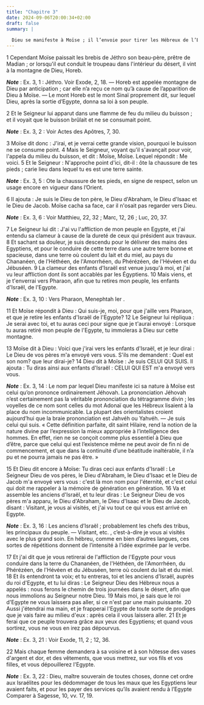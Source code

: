 ```yaml
---
title: "Chapitre 3"
date: 2024-09-06T20:00:34+02:00
draft: false
summary: |
  
  Dieu se manifeste à Moïse ; il l’envoie pour tirer les Hébreux de l’Egypte ; il lui déclare le nom sous lequel il veut être connu.
---
```



1 Cependant Moïse paissait les brebis de Jéthro son beau-père, prêtre de Madian ; or lorsqu'il eut conduit le troupeau dans l'intérieur du désert, il vint à la montagne de Dieu, Horeb.

***Note*** :  Ex. 3, 1 : Jéthro. Voir Exode, 2, 18. ― Horeb est appelée montagne de Dieu par anticipation ; car elle n’a reçu ce nom qu’à cause de l’apparition de Dieu à Moïse. ― Le mont Horeb est le mont Sinaï proprement dit, sur lequel Dieu, après la sortie d’Egypte, donna sa loi à son peuple.

2 Et le Seigneur lui apparut dans une flamme de feu du milieu du buisson ; et il voyait que le buisson brûlait et ne se consumait point.

***Note*** :  Ex. 3, 2 : Voir Actes des Apôtres, 7, 30.


3 Moïse dit donc : J'irai, et je verrai cette grande vision, pourquoi le buisson ne se consume point. 4 Mais le Seigneur, voyant qu'il s'avançait pour voir, l'appela du milieu du buisson, et dit : Moïse, Moïse. Lequel répondit : Me voici. 5 Et le Seigneur : N'approche point d'ici, dit-il : ôte la chaussure de tes pieds ; carie lieu dans lequel tu es est une terre sainte.

***Note*** :  Ex. 3, 5 : Ote la chaussure de tes pieds, en signe de respect, selon un usage encore en vigueur dans l’Orient.

6 Il ajouta : Je suis le Dieu de ton père, le Dieu d'Abraham, le Dieu d'Isaac et le Dieu de Jacob. Moïse cacha sa face, car il n'osait pas regarder vers Dieu.

***Note*** :  Ex. 3, 6 : Voir Matthieu, 22, 32 ; Marc, 12, 26 ; Luc, 20, 37.


7 Le Seigneur lui dit : J'ai vu l'affliction de mon peuple en Egypte, et j'ai entendu sa clameur à cause de la dureté de ceux qui président aux travaux. 8 Et sachant sa douleur, je suis descendu pour le délivrer des mains des Egyptiens, et pour le conduire de cette terre dans une autre terre bonne et spacieuse, dans une terre où coulent du lait et du miel, au pays du Chananéen, de l'Héthéen, de l'Amorrhéen, du Phérézéen, de l'Hévéen et du Jébuséen. 9 La clameur des enfants d'Israël est venue jusqu'à moi, et j'ai vu leur affliction dont ils sont accablés par les Égyptiens. 10 Mais viens, et je t'enverrai vers Pharaon, afin que tu retires mon peuple, les enfants d'Israël, de l'Egypte.

***Note*** :  Ex. 3, 10 : Vers Pharaon, Menephtah Ier .


11 Et Moïse répondit à Dieu : Qui suis-je, moi, pour que j'aille vers Pharaon, et que je retire les enfants d'Israël de l'Egypte? 12 Le Seigneur lui répliqua : Je serai avec toi, et tu auras ceci pour signe que je t'aurai envoyé : Lorsque tu auras retiré mon peuple de l'Egypte, tu immoleras à Dieu sur cette montagne.


13 Moïse dit à Dieu : Voici que j'irai vers les enfants d'Israël, et je leur dirai : Le Dieu de vos pères m'a envoyé vers vous. S'ils me demandent : Quel est son nom? que leur dirai-je? 14 Dieu dit à Moïse : Je suis CELUI QUI SUIS. Il ajouta : Tu diras ainsi aux enfants d'Israël : CELUI QUI EST m'a envoyé vers vous.

***Note*** :  Ex. 3, 14 : Le nom par lequel Dieu manifeste ici sa nature à Moïse est celui qu’on prononce ordinairement Jéhovah. La prononciation Jéhovah n’est certainement pas la véritable prononciation du tétragramme divin ; les voyelles de ce nom sont celles du mot Adonaï que les Hébreux lisaient à la place du nom incommunicable. La plupart des orientalistes croient aujourd’hui que la braie prononciation est Jahvéh ou Yahvéh. ― Je suis celui qui suis. « Cette définition parfaite, dit saint Hilaire, rend la notion de la nature divine par l’expression la mieux appropriée à l’intelligence des hommes. En effet, rien ne se conçoit comme plus essentiel à Dieu que d’être, parce que celui qui est l’existence même ne peut avoir de fin ni de commencement, et que dans la continuité d’une béatitude inaltérable, il n’a pu et ne pourra jamais ne pas être. »

15 Et Dieu dit encore à Moïse: Tu diras ceci aux enfants d'Israël : Le Seigneur Dieu de vos pères, le Dieu d'Abraham, le Dieu d'Isaac et le Dieu de Jacob m'a envoyé vers vous : c'est là mon nom pour l'éternité, et c'est celui qui doit me rappeler à la mémoire de génération en génération. 16 Va et assemble les anciens d'Israël, et tu leur diras : Le Seigneur Dieu de vos pères m'a apparu, le Dieu d'Abraham, le Dieu d'Isaac et le Dieu de Jacob, disant : Visitant, je vous ai visités, et j'ai vu tout ce qui vous est arrivé en Egypte.

***Note*** :  Ex. 3, 16 : Les anciens d’Israël ; probablement les chefs des tribus, les principaux du peuple. ― Visitant, etc. , c’est-à-dire je vous ai visités avec le plus grand soin. En hébreu, comme en bien d’autres langues, ces sortes de répétitions donnent de l’intensité à l’idée exprimée par le verbe.

17 Et j'ai dit que je vous retirerai de l'affliction de l'Egypte pour vous conduire dans la terre du Chananéen, de l'Héthéen, de l'Amorrhéen, du Phérézéen, de l'Hévéen et du Jébuséen, terre où coulent du lait et du miel. 18 Et ils entendront ta voix; et tu entreras, toi et les anciens d'Israël, auprès du roi d'Egypte, et tu lui diras : Le Seigneur Dieu des Hébreux nous a appelés : nous ferons le chemin de trois journées dans le désert, afin que nous immolions au Seigneur notre Dieu. 19 Mais moi, je sais que le roi d'Egypte ne vous laissera pas aller, si ce n'est par une main puissante. 20 Aussi j'étendrai ma main, et je frapperai l'Egypte de toute sorte de prodiges que je vais faire au milieu d'eux : après cela il vous laissera aller. 21 Et je ferai que ce peuple trouvera grâce aux yeux des Egyptiens; et quand vous sortirez, vous ne vous en irez pas dépourvus.

***Note*** :  Ex. 3, 21 : Voir Exode, 11, 2 ; 12, 36.

22 Mais chaque femme demandera à sa voisine et à son hôtesse des vases d'argent et dor, et des vêtements, que vous mettrez, sur vos fils et vos filles, et vous dépouillerez l'Egypte.

***Note*** :  Ex. 3, 22 : Dieu, maître souverain de toutes choses, donne cet ordre aux Israélites pour les dédommager de tous les maux que les Egyptiens leur avaient faits, et pour les payer des services qu’ils avaient rendu à l’Egypte Comparer à Sagesse, 10, vv. 17, 19.

